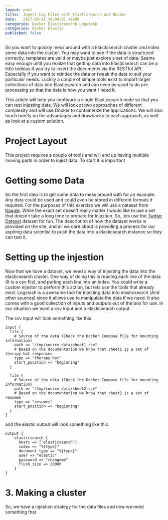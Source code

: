 ```yaml
---
layout: post
title:  Ingest Log Files with Elasticsearch and Docker
date:   2017-03-11 10:04:01 +0200
categories: Docker Elasticsearch Logstash
categories: Docker Elastic
published: false
---
```


So you want to quickly mess around with a Elasticsearch cluster and index some data into the cluster. You may want to 
 see if the data is structured correctly, templates are valid or maybe just explore a set of data. Seems easy enough
until you realize that getting data into Elasticsearch can be a little tedious if you try to insert the documents via
the RESTful API. Especially if you want to reindex the data or tweak the data to suit your particular needs. Luckily a 
couple of simple tools exist to import larger collections of data into Elasticsearch and can even be used to do pre 
processing so that the data is how you want / need it.

This article will help you configure a single Elasticsearch node so that you can test injesting data. We will look at 
two approaches of different complexity and will use Docker to containerize the applications. We will also touch briefly
on the advantages and drawbacks to each approach, as well as look at a custom solution.

# Project Layout

This project requires a couple of tools and will end up having multiple moving parts in order to injest data. To start
it is important 

# Getting some Data

So the first step is to get some data to mess around with for an example. Any data could be used and could even be stored
in different formats if required. For the purposes of this exercise we will use a dataset from [Kaggle](www.kaggle.com). 
While the exact set doesn't really matter I would like to use a set that doesn't take a long time to prepare for injestion. 
So, lets use the [Twitter Dataset](https://www.kaggle.com/speckledpingu/RawTwitterFeeds) dataset for fun. The description 
of how the dataset works is provided on the site, and all we care about is providing a process for our aspiring data 
scientist to push the data into a elasticsearch instance so they can test it.

# Setting up the injestion

Now that we have a dataset, we need a way of injesting the data into the elasticsearch cluster. One way of doing this is 
reading each line of the data (It is a csv file), and putting each line into an index. You could write a custom injestor 
to perform this action, but lets use the tools that already exist. Logstash is a awesome tool for injesting data into 
elasticsearch (And other sources) since it allows use to manipulate the data if we need. It also comes with a good 
collection of inputs and outputs out of the box for use. In our situation we want a csv input and a elasticsearch output. 

The csv input will look something like this

```
input {
  file {
    # Source of the data (Check the Docker Compose file for mounting information)
    path => "/tmp/source_data/sheet1.csv"
    # Based on the documentation we know that sheet1 is a set of therapy bot responses
    type => "therapy_bot"
    start_position => "beginning"
  }

  file {
    # Source of the data (Check the Docker Compose file for mounting information)
    path => "/tmp/source_data/sheet2.csv"
    # Based on the documentation we know that sheet2 is a set of resumes
    type => "resumes"
    start_position => "beginning"
  }
}
```

and the elastic output will look something like this.

```
output {
    elasticsearch {
      hosts => ["elasticsearch"]
      index => "%{type}"
      document_type => "%{type}"
      user => "elastic"
      password => "changeme"
      flush_size => 20000
    }
}
```

# 3. Making a cluster

So, we have a injestion strategy for the data files and now we need something that 
